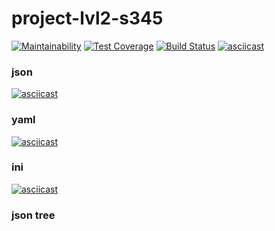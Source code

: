 # project-lvl2-s345
[![Maintainability](https://api.codeclimate.com/v1/badges/5b90794f891e2d9a6864/maintainability)](https://codeclimate.com/github/Piratika/project-lvl2-s345/maintainability)
[![Test Coverage](https://api.codeclimate.com/v1/badges/5b90794f891e2d9a6864/test_coverage)](https://codeclimate.com/github/Piratika/project-lvl2-s345/test_coverage)
[![Build Status](https://travis-ci.org/Piratika/project-lvl2-s345.svg?branch=master)](https://travis-ci.org/Piratika/project-lvl2-s345)
[![asciicast](https://asciinema.org/a/7ByAZnSqRR5Ba8Pp1bCJzGmkJ.png)](https://asciinema.org/a/7ByAZnSqRR5Ba8Pp1bCJzGmkJ)
### json
[![asciicast](https://asciinema.org/a/hdGYAjFgs8SZaM1krUOlxHa6X.png)](https://asciinema.org/a/hdGYAjFgs8SZaM1krUOlxHa6X)
### yaml
[![asciicast](https://asciinema.org/a/CM8MbrrApbaDQIQq9LHs6AkuE.png)](https://asciinema.org/a/CM8MbrrApbaDQIQq9LHs6AkuE)
### ini
[![asciicast](https://asciinema.org/a/X3NxVrBiFvQMDRPFzoVTCmtu3.png)](https://asciinema.org/a/X3NxVrBiFvQMDRPFzoVTCmtu3)
### json tree
